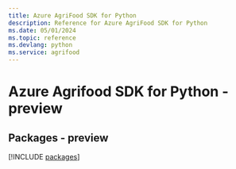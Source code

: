 ```yaml
---
title: Azure AgriFood SDK for Python
description: Reference for Azure AgriFood SDK for Python
ms.date: 05/01/2024
ms.topic: reference
ms.devlang: python
ms.service: agrifood
---
```

# Azure Agrifood SDK for Python - preview
## Packages - preview
[!INCLUDE [packages](agrifood-index.md)]